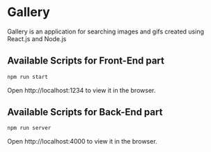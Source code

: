 # Gallery

Gallery is an application for searching images and gifs created using React.js and Node.js

## Available Scripts for Front-End part

```bash
npm run start
```
Open http://localhost:1234 to view it in the browser.

## Available Scripts for Back-End part

```bash
npm run server
```
Open http://localhost:4000 to view it in the browser.

